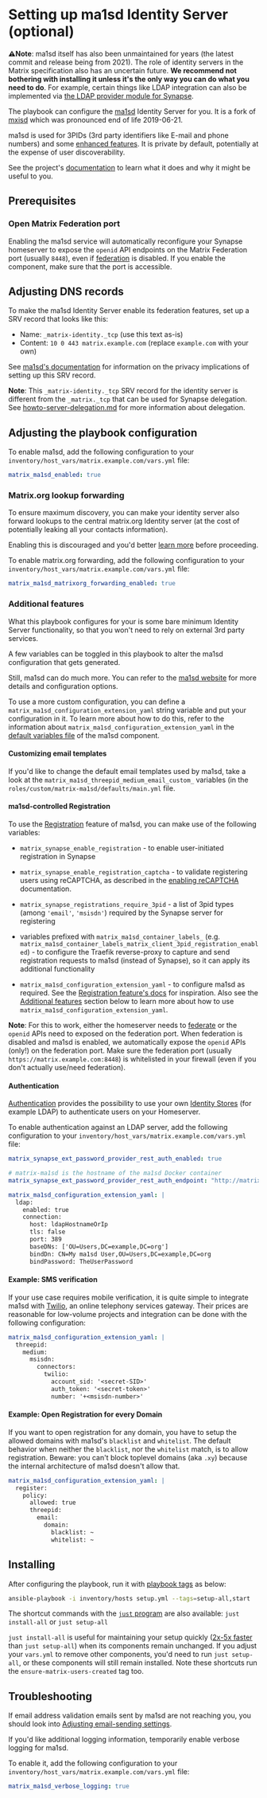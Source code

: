 # Setting up ma1sd Identity Server (optional)

**⚠️Note**: ma1sd itself has also been unmaintained for years (the latest commit and release being from 2021). The role of identity servers in the Matrix specification also has an uncertain future. **We recommend not bothering with installing it unless it's the only way you can do what you need to do**. For example, certain things like LDAP integration can also be implemented via [the LDAP provider module for Synapse](./configuring-playbook-ldap-auth.md).

The playbook can configure the [ma1sd](https://github.com/ma1uta/ma1sd) Identity Server for you. It is a fork of [mxisd](https://github.com/kamax-io/mxisd) which was pronounced end of life 2019-06-21.

ma1sd is used for 3PIDs (3rd party identifiers like E-mail and phone numbers) and some [enhanced features](https://github.com/ma1uta/ma1sd/#features). It is private by default, potentially at the expense of user discoverability.

See the project's [documentation](https://github.com/ma1uta/ma1sd/blob/master/README.md) to learn what it does and why it might be useful to you.

## Prerequisites

### Open Matrix Federation port

Enabling the ma1sd service will automatically reconfigure your Synapse homeserver to expose the `openid` API endpoints on the Matrix Federation port (usually `8448`), even if [federation](configuring-playbook-federation.md) is disabled. If you enable the component, make sure that the port is accessible.

## Adjusting DNS records

To make the ma1sd Identity Server enable its federation features, set up a SRV record that looks like this:

- Name: `_matrix-identity._tcp` (use this text as-is)
- Content: `10 0 443 matrix.example.com` (replace `example.com` with your own)

See [ma1sd's documentation](https://github.com/ma1uta/ma1sd/wiki/mxisd-and-your-privacy#choices-are-never-easy) for information on the privacy implications of setting up this SRV record.

**Note**: This `_matrix-identity._tcp` SRV record for the identity server is different from the `_matrix._tcp` that can be used for Synapse delegation. See [howto-server-delegation.md](howto-server-delegation.md) for more information about delegation.

## Adjusting the playbook configuration

To enable ma1sd, add the following configuration to your `inventory/host_vars/matrix.example.com/vars.yml` file:

```yaml
matrix_ma1sd_enabled: true
```

### Matrix.org lookup forwarding

To ensure maximum discovery, you can make your identity server also forward lookups to the central matrix.org Identity server (at the cost of potentially leaking all your contacts information).

Enabling this is discouraged and you'd better [learn more](https://github.com/ma1uta/ma1sd/blob/master/docs/features/identity.md#lookups) before proceeding.

To enable matrix.org forwarding, add the following configuration to your `inventory/host_vars/matrix.example.com/vars.yml` file:

```yaml
matrix_ma1sd_matrixorg_forwarding_enabled: true
```

### Additional features

What this playbook configures for your is some bare minimum Identity Server functionality, so that you won't need to rely on external 3rd party services.

A few variables can be toggled in this playbook to alter the ma1sd configuration that gets generated.

Still, ma1sd can do much more. You can refer to the [ma1sd website](https://github.com/ma1uta/ma1sd) for more details and configuration options.

To use a more custom configuration, you can define a `matrix_ma1sd_configuration_extension_yaml` string variable and put your configuration in it. To learn more about how to do this, refer to the information about `matrix_ma1sd_configuration_extension_yaml` in the [default variables file](../roles/custom/matrix-ma1sd/defaults/main.yml) of the ma1sd component.

#### Customizing email templates

If you'd like to change the default email templates used by ma1sd, take a look at the `matrix_ma1sd_threepid_medium_email_custom_` variables (in the `roles/custom/matrix-ma1sd/defaults/main.yml` file.

#### ma1sd-controlled Registration

To use the [Registration](https://github.com/ma1uta/ma1sd/blob/master/docs/features/registration.md) feature of ma1sd, you can make use of the following variables:

- `matrix_synapse_enable_registration` - to enable user-initiated registration in Synapse

- `matrix_synapse_enable_registration_captcha` - to validate registering users using reCAPTCHA, as described in the [enabling reCAPTCHA](configuring-captcha.md) documentation.

- `matrix_synapse_registrations_require_3pid` - a list of 3pid types (among `'email'`, `'msisdn'`) required by the Synapse server for registering

- variables prefixed with `matrix_ma1sd_container_labels_` (e.g. `matrix_ma1sd_container_labels_matrix_client_3pid_registration_enabled`) - to configure the Traefik reverse-proxy to capture and send registration requests to ma1sd (instead of Synapse), so it can apply its additional functionality

- `matrix_ma1sd_configuration_extension_yaml` - to configure ma1sd as required. See the [Registration feature's docs](https://github.com/ma1uta/ma1sd/blob/master/docs/features/registration.md) for inspiration. Also see the [Additional features](#additional-features) section below to learn more about how to use `matrix_ma1sd_configuration_extension_yaml`.

**Note**: For this to work, either the homeserver needs to [federate](configuring-playbook-federation.md) or the `openid` APIs need to exposed on the federation port. When federation is disabled and ma1sd is enabled, we automatically expose the `openid` APIs (only!) on the federation port. Make sure the federation port (usually `https://matrix.example.com:8448`) is whitelisted in your firewall (even if you don't actually use/need federation).

#### Authentication

[Authentication](https://github.com/ma1uta/ma1sd/blob/master/docs/features/authentication.md) provides the possibility to use your own [Identity Stores](https://github.com/ma1uta/ma1sd/blob/master/docs/stores/README.md) (for example LDAP) to authenticate users on your Homeserver.

To enable authentication against an LDAP server, add the following configuration to your `inventory/host_vars/matrix.example.com/vars.yml` file:

```yaml
matrix_synapse_ext_password_provider_rest_auth_enabled: true

# matrix-ma1sd is the hostname of the ma1sd Docker container
matrix_synapse_ext_password_provider_rest_auth_endpoint: "http://matrix-ma1sd:8090"

matrix_ma1sd_configuration_extension_yaml: |
  ldap:
    enabled: true
    connection:
      host: ldapHostnameOrIp
      tls: false
      port: 389
      baseDNs: ['OU=Users,DC=example,DC=org']
      bindDn: CN=My ma1sd User,OU=Users,DC=example,DC=org
      bindPassword: TheUserPassword
```

#### Example: SMS verification

If your use case requires mobile verification, it is quite simple to integrate ma1sd with [Twilio](https://www.twilio.com/), an online telephony services gateway. Their prices are reasonable for low-volume projects and integration can be done with the following configuration:

```yaml
matrix_ma1sd_configuration_extension_yaml: |
  threepid:
    medium:
      msisdn:
        connectors:
          twilio:
            account_sid: '<secret-SID>'
            auth_token: '<secret-token>'
            number: '+<msisdn-number>'
```

#### Example: Open Registration for every Domain

If you want to open registration for any domain, you have to setup the allowed domains with ma1sd's `blacklist` and `whitelist`. The default behavior when neither the `blacklist`, nor the `whitelist` match, is to allow registration. Beware: you can't block toplevel domains (aka `.xy`) because the internal architecture of ma1sd doesn't allow that.

```yaml
matrix_ma1sd_configuration_extension_yaml: |
  register:
    policy:
      allowed: true
      threepid:
        email:
          domain:
            blacklist: ~
            whitelist: ~
```

## Installing

After configuring the playbook, run it with [playbook tags](playbook-tags.md) as below:

<!-- NOTE: let this conservative command run (instead of install-all) to make it clear that failure of the command means something is clearly broken. -->
```sh
ansible-playbook -i inventory/hosts setup.yml --tags=setup-all,start
```

The shortcut commands with the [`just` program](just.md) are also available: `just install-all` or `just setup-all`

`just install-all` is useful for maintaining your setup quickly ([2x-5x faster](../CHANGELOG.md#2x-5x-performance-improvements-in-playbook-runtime) than `just setup-all`) when its components remain unchanged. If you adjust your `vars.yml` to remove other components, you'd need to run `just setup-all`, or these components will still remain installed. Note these shortcuts run the `ensure-matrix-users-created` tag too.

## Troubleshooting

If email address validation emails sent by ma1sd are not reaching you, you should look into [Adjusting email-sending settings](configuring-playbook-email.md).

If you'd like additional logging information, temporarily enable verbose logging for ma1sd.

To enable it, add the following configuration to your `inventory/host_vars/matrix.example.com/vars.yml` file:

```yaml
matrix_ma1sd_verbose_logging: true
```
